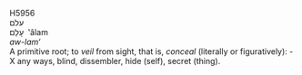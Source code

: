 <body>
  <p>H5956<br>  עלם  <br> עָלַם  ‎  ‛âlam  <br><i>aw-lam‘ </i><br>A primitive root; to <i>veil</i> from sight, that is, <i>conceal</i> (literally or figuratively): -  X any ways, blind, dissembler, hide (self), secret (thing).<br></p>
 </body>